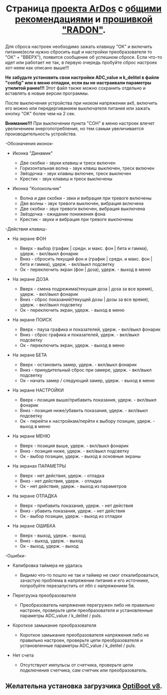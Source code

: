 # <p align="center">Страница [проекта ArDos](http://arduino.ru/forum/proekty/delaem-dozimetr) с [общими рекомендациями](http://arduino.ru/forum/proekty/delaem-dozimetr#comment-263653) и [прошивкой "RADON"](http://arduino.ru/forum/proekty/delaem-dozimetr?page=84#comment-526157).</p> 

Для сброса настроек необходимо зажать клавишу "ОК" и включить питание(если нужно сбросить ещё и настройки преобразователя то "ОК" + "ВВЕРХ"), появится сообщение об успешном сбросе.
  Если что-то идет или работает не так, в первую очередь пробуйте сброс настроек хот-кеем как описано выше!!!

  <b>Не забудьте установить свои настройки ADC_value и k_delitel в файле "config" или в меню отладки, если вы не настраивали параметры утилитой ранее!!!</b> Этот файл также можно сохранить отдельно и вставлять в новые версии программы.

  После выключения устройства при низком напряжении акб, включить его можно или передергиванием выключателя питания или зажать кнопку "OK" более чем на 2 сек.

<b>Внимание!!!</b> При выключении пункта "СОН" в меню настроек влечет увеличением энергопотребления, но тем самым увеличивается производительность устройства.

   -Обозначения иконок-

  - Иконка "Динамик"
      - Две скобки - звуки клавиш и треск включен
      - Горизонтальная волна - звук клвиш выключен, треск включен
      - Звёздочка - звук клавиш включен, треск выключен
      - Крестик - звук клавиш и треск выключены

  - Иконка "Колокольчик"
      - Волна и две скобки - звки и вибрация при тревоге включены
      - Две волны - звук тревоги выключен, вибрация включена
      - Две скобки - звук тревоги включен, вибрация выключена
      - Звёздочка - ожидание понижения фона
      - Крестик - звуки и вибрация при тревоге выключены
  
  -Действия клавиш-

  - На экране ФОН
      - Вверх - выбор (график | средн. и макс. фон | бета и гамма), удерж. - вкл/выкл фонарик
      - Вниз - сбросить текущий фон и (график | средн. и макс. фон | бета и гамма), удерж. - вкл/выкл подсветку
      - Ок - переключить экран (фон | доза), удерж. - выход в меню

  - На экране ДОЗА
      - Вверх - смена подрежима(текущая доза | доза за все время), удерж. - вкл/выкл фонарик
      - Вниз - сброс показаний(текущей дозы | дозы за все время), удерж. - вкл/выкл подсветку
      - Ок - переключить экран, удерж. - выход в меню

  - На экране ПОИСК
      - Вверх - пауза графика и показателей, удерж. - вкл/выкл фонарик
      - Вниз - сброс графика и показателей, удерж. - вкл/выкл подсветку
      - Ок - переключить экран, удерж. - выход в меню

  - На экране БЕТА
      - Вверх - остановить замер, удерж. - вкл/выкл фонарик
      - Вниз - принудительный сброс при замере, удерж. - вкл/выкл подсветку
      - Ок - начать замер / следующий замер, удерж. - выход в меню

  - На экране НАСТРОЙКИ
      - Вверх - позиция выше/прибавить показания, удерж. - вкл/выкл фонарик
      - Вниз - позиция ниже/убавить показания, удерж. - вкл/выкл подсветку
      - Ок - перейти к настройкам/перйти к выбору позиции, удерж. - выход в меню

   - На экране МЕНЮ
      - Вверх - позиция выше, удерж. - вкл/выкл фонарик
      - Вниз - позиция ниже, удерж. - вкл/выкл подсветку
      - Ок - выбор позиции, удерж. - выход в основные экраны

  - На экранах ПАРАМЕТРЫ
      - Вверх - нет действия, удерж. - отладка
      - Вниз - нет действия, удерж. - отладка
      - Ок - нет действия, удерж. - выход из параметров

  - На экране ОТЛАДКА
      - Вверх - прибавить показания, удерж. - нет действия
      - Вниз - убавить показания, удерж. - нет действия
      - Ок - выбор позиции, удерж. - выход из отладки

  - На экране ОШИБКА
      - Вверх - выход, удерж. - выход
      - Вниз - выход, удерж. - выход
      - Ок - выход, удерж. - выход

  -Ошибки-

  - Калибровка таймера не удалась
      - Видимо что-то пошло не так и таймер не смог откалиброваться, зачастую проблема в напряжении питания и его источнике, попробуйте перезапустить от лбп с напряжением 5в.

  - Перегрузка преобразователя
      - Преобразователь напряжения перегружен либо не правильно настроен, проверьте цепи преобразователя и установленные параметры ADC_value / k_delitel / puls.

  - Короткое замыкание преобразователя
      - Короткое замыкание преобразователя напряжения либо не правильно настроен, проверьте цепи преобразователя и установленные параметры ADC_value / k_delitel / puls.

  - Нет счета
      - Отсутствуют импульсы от счетчика, проверьте цепи подключения счетчика, сам счетчик или преобразователь.
  
  ## <p align="center">Желательна установка загрузчика [OptiBoot v8](https://github.com/Optiboot/optiboot).</p>

  
 <p align="center">
  <img src="http://arduino.ru/sites/default/files/u52103/ardos_3.1.1_1.jpg" alt=""/>
</p>
